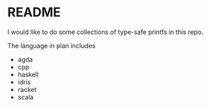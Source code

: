 # README

I would like to do some collections of type-safe printfs in this repo.

The language in plan includes
- agda
- cpp
- haskell
- idris
- racket
- scala
